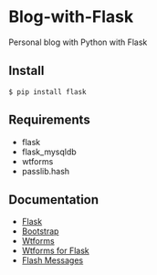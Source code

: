 # Blog-with-Flask
Personal blog with Python with Flask
## Install
    $ pip install flask
## Requirements
- flask
- flask_mysqldb
- wtforms
- passlib.hash
## Documentation
- [Flask](http://flask.pocoo.org/)
- [Bootstrap](https://getbootstrap.com/docs/4.0/getting-started/introduction/)
- [Wtforms](https://wtforms.readthedocs.io/en/stable/)
- [Wtforms for Flask](https://flask-wtf.readthedocs.io/en/stable/)
- [Flash Messages](http://flask.pocoo.org/docs/0.12/patterns/flashing/)
